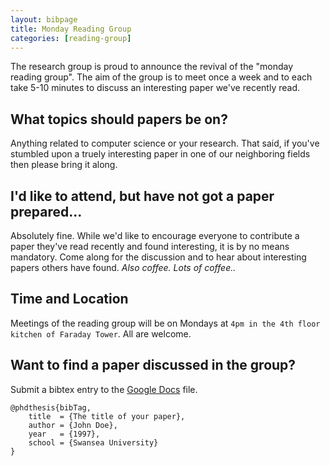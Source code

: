 ```yaml
---
layout: bibpage
title: Monday Reading Group
categories: [reading-group]
---
```


The research group is proud to announce the revival of the "monday reading group". The aim of the group is to meet once a week and to each take 5-10 minutes to discuss an interesting paper we've recently read. 

## What topics should papers be on?

Anything related to computer science or your research. That said, if you've stumbled upon a truely interesting paper in one of our neighboring fields then please bring it along. 

## I'd like to attend, but have not got a paper prepared...

Absolutely fine. While we'd like to encourage everyone to contribute a paper they've read recently and found interesting, it is by no means mandatory. Come along for the discussion and to hear about interesting papers others have found. *Also coffee. Lots of coffee..*

## Time and Location

Meetings of the reading group will be on Mondays at `4pm in the 4th floor kitchen of Faraday Tower`. All are welcome.

## Want to find a paper discussed in the group? 

Submit a bibtex entry to the [Google Docs](https://docs.google.com/document/d/1Vsq4Ydh7r4erkRaFyBGicZg4aqDIPMtlVV_lM6qmd2k/edit?usp=sharing) file.

	@phdthesis{bibTag,
		title  = {The title of your paper},
		author = {John Doe},
		year   = {1997},
		school = {Swansea University}
	}
